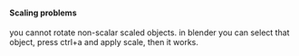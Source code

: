 
#### Scaling problems

you cannot rotate non-scalar scaled objects. in blender you can select that object, press ctrl+a and apply scale, then it works.